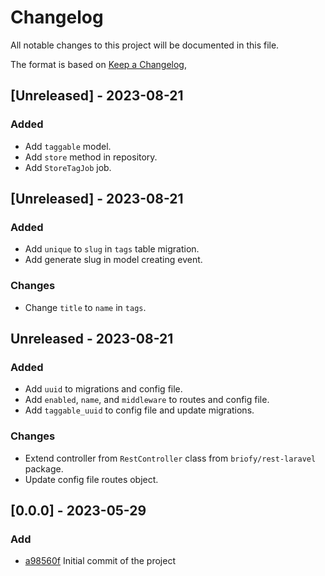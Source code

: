 # Changelog

All notable changes to this project will be documented in this file.

The format is based on [Keep a Changelog](https://keepachangelog.com/en/1.0.0/),

## [Unreleased] - 2023-08-21

### Added
 - Add `taggable` model.
 - Add `store` method in repository.
 - Add `StoreTagJob` job.

## [Unreleased] - 2023-08-21

### Added
 - Add `unique` to `slug` in `tags` table migration.
 - Add generate slug in model creating event.

### Changes
 - Change `title` to `name` in `tags`.

## Unreleased - 2023-08-21

### Added
 - Add `uuid` to migrations and config file.
 - Add `enabled`, `name`, and `middleware` to routes and config file.
 - Add `taggable_uuid` to config file and update migrations.

### Changes
 - Extend controller from `RestController` class from `briofy/rest-laravel` package.
 - Update config file routes object.

## [0.0.0] - 2023-05-29
### Add
- [a98560f](https://github.com/Briofy/tag-laravel/commit/a98560f82fc119893077efa7042894c86fa8062e) Initial commit of the project